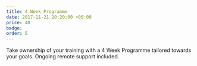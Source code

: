 ```yaml
---
title: 4 Week Programme
date: 2017-11-21 20:20:00 +00:00
price: 40
badge: 
order: 5
---
```


Take ownership of your training with a 4 Week Programme tailored towards your goals. Ongoing remote support included.
